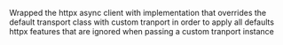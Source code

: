 Wrapped the httpx async client with implementation that overrides the default transport class with custom tranport in order to apply all defaults httpx features that are ignored when passing a custom tranport instance